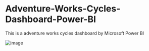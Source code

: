 # Adventure-Works-Cycles-Dashboard-Power-BI
This is a adventure works cycles dashboard by Microsoft Power BI

![image](file:///C:/Users/ONTRACK/OneDrive/Desktop/01.PNG)
